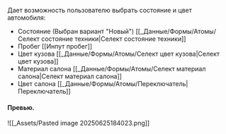 Дает возможность пользователю выбрать состояние и цвет автомобиля:
- Состояние (Выбран вариант "Новый") [[_Данные/Формы/Атомы/Селект состояние техники|Селект состояние техники]]
- Пробег [[Инпут пробег]]
- Цвет кузова [[_Данные/Формы/Атомы/Селект цвет кузова|Селект цвет кузова]]
- Материал салона [[_Данные/Формы/Атомы/Селект материал салона|Селект материал салона]]
- Цвет салона [[_Данные/Формы/Атомы/Переключатель|Переключатель]]
#### Превью.
![[_Assets/Pasted image 20250625184023.png]]